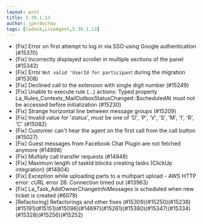 ```yaml
---
layout: post
title: 5.39.1.13
author: jperdochqu
tags: [ladesk,LiveAgent,5.39.1.13]
---
```


- [Fix] Error on first attempt to log in via SSO using Google authentication (#15370)
- [Fix] Incorrectly displayed scroller in multiple sections of the panel (#15342)
- [Fix] Error `Not valid 'UserId for participant` during the migration (#15308)
- [Fix] Declined call to the extension with single digit number (#15249)
- [Fix] Unable to execute rule (...) actions: Typed property La_Rules_Contexts_MailOutboxStatusChanged::$scheduledAt must not be accessed before initialization (#15230)
- [Fix] Strange horizontal line between message groups (#15209)
- [Fix] Invalid value for 'status', must be one of 'D', 'P', 'V', 'S', 'M', 'I', 'R', 'C' (#15082)
- [Fix] Customer can't hear the agent on the first call from the call button (#15027)
- [Fix] Guest messages from Facebook Chat Plugin are not fetched anymore (#14998)
- [Fix] Multiply call transfer requests (#14848)
- [Fix] Maximum length of taskId blocks creating tasks (ClickUp integration) (#14804)
- [Fix] Exception while uploading parts to a multipart upload - AWS HTTP error: cURL error 28: Connection timed out (#13963)
- [Fix] La_Task_AddOwnerChangeInfoMessages is scheduled when new ticket is created (#6079)
- [Refactoring] Refactorings and other fixes (#15309)(#15250)(#15238)(#15191)(#15151)(#15096)(#14697)(#15261)(#15380)(#15347)(#15334)(#15328)(#15256)(#15252)
